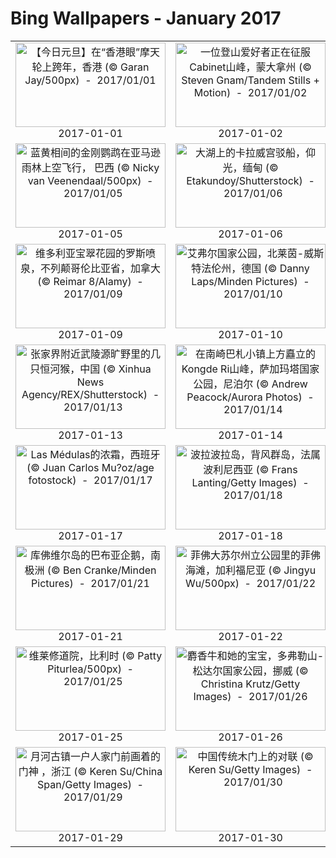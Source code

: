 # Bing Wallpapers - January 2017

| | | | |
|:-------------------------:|:-------------------------:|:-------------------------:|:-------------------------:|
| <a href="https://bing.ee123.net/img/cn/fhd/2017/01/01.jpg" target="_blank"><img src="https://bing.ee123.net/img/cn/fhd/2017/01/01.jpg" width="240" height="135" alt="【今日元旦】在“香港眼”摩天轮上跨年，香港 (© Garan Jay/500px)  -  2017/01/01" title="【今日元旦】在“香港眼”摩天轮上跨年，香港 (© Garan Jay/500px)  -  2017/01/01"></a><br>2017-01-01<br> | <a href="https://bing.ee123.net/img/cn/fhd/2017/01/02.jpg" target="_blank"><img src="https://bing.ee123.net/img/cn/fhd/2017/01/02.jpg" width="240" height="135" alt="一位登山爱好者正在征服Cabinet山峰，蒙大拿州 (© Steven Gnam/Tandem Stills + Motion)  -  2017/01/02" title="一位登山爱好者正在征服Cabinet山峰，蒙大拿州 (© Steven Gnam/Tandem Stills + Motion)  -  2017/01/02"></a><br>2017-01-02<br> | <a href="https://bing.ee123.net/img/cn/fhd/2017/01/03.jpg" target="_blank"><img src="https://bing.ee123.net/img/cn/fhd/2017/01/03.jpg" width="240" height="135" alt="图卢姆附近的Aktun Ha 水井的水底视角，金塔纳罗奥，墨西哥 (© Christian Vizl/Tandem Stills + Motion)  -  2017/01/03" title="图卢姆附近的Aktun Ha 水井的水底视角，金塔纳罗奥，墨西哥 (© Christian Vizl/Tandem Stills + Motion)  -  2017/01/03"></a><br>2017-01-03<br> | <a href="https://bing.ee123.net/img/cn/fhd/2017/01/04.jpg" target="_blank"><img src="https://bing.ee123.net/img/cn/fhd/2017/01/04.jpg" width="240" height="135" alt="皇后镇附近的瓦卡蒂普湖，新西兰 (© Raimondo Restelli/500px)  -  2017/01/04" title="皇后镇附近的瓦卡蒂普湖，新西兰 (© Raimondo Restelli/500px)  -  2017/01/04"></a><br>2017-01-04<br> |
| <a href="https://bing.ee123.net/img/cn/fhd/2017/01/05.jpg" target="_blank"><img src="https://bing.ee123.net/img/cn/fhd/2017/01/05.jpg" width="240" height="135" alt="蓝黄相间的金刚鹦鹉在亚马逊雨林上空飞行， 巴西 (© Nicky van Veenendaal/500px)  -  2017/01/05" title="蓝黄相间的金刚鹦鹉在亚马逊雨林上空飞行， 巴西 (© Nicky van Veenendaal/500px)  -  2017/01/05"></a><br>2017-01-05<br> | <a href="https://bing.ee123.net/img/cn/fhd/2017/01/06.jpg" target="_blank"><img src="https://bing.ee123.net/img/cn/fhd/2017/01/06.jpg" width="240" height="135" alt="大湖上的卡拉威宫驳船，仰光，缅甸 (© Etakundoy/Shutterstock)  -  2017/01/06" title="大湖上的卡拉威宫驳船，仰光，缅甸 (© Etakundoy/Shutterstock)  -  2017/01/06"></a><br>2017-01-06<br> | <a href="https://bing.ee123.net/img/cn/fhd/2017/01/07.jpg" target="_blank"><img src="https://bing.ee123.net/img/cn/fhd/2017/01/07.jpg" width="240" height="135" alt="Marymoor国家公园的一匹土狼，雷德蒙德，华盛顿州 (© Joseph Calev)  -  2017/01/07" title="Marymoor国家公园的一匹土狼，雷德蒙德，华盛顿州 (© Joseph Calev)  -  2017/01/07"></a><br>2017-01-07<br> | <a href="https://bing.ee123.net/img/cn/fhd/2017/01/08.jpg" target="_blank"><img src="https://bing.ee123.net/img/cn/fhd/2017/01/08.jpg" width="240" height="135" alt="特拉凯的特拉凯城堡，立陶宛 (© Conor MacNeill/Tandem Stills + Motion)  -  2017/01/08" title="特拉凯的特拉凯城堡，立陶宛 (© Conor MacNeill/Tandem Stills + Motion)  -  2017/01/08"></a><br>2017-01-08<br> |
| <a href="https://bing.ee123.net/img/cn/fhd/2017/01/09.jpg" target="_blank"><img src="https://bing.ee123.net/img/cn/fhd/2017/01/09.jpg" width="240" height="135" alt="维多利亚宝翠花园的罗斯喷泉，不列颠哥伦比亚省，加拿大 (© Reimar 8/Alamy)  -  2017/01/09" title="维多利亚宝翠花园的罗斯喷泉，不列颠哥伦比亚省，加拿大 (© Reimar 8/Alamy)  -  2017/01/09"></a><br>2017-01-09<br> | <a href="https://bing.ee123.net/img/cn/fhd/2017/01/10.jpg" target="_blank"><img src="https://bing.ee123.net/img/cn/fhd/2017/01/10.jpg" width="240" height="135" alt="艾弗尔国家公园，北莱茵-威斯特法伦州，德国 (© Danny Laps/Minden Pictures)  -  2017/01/10" title="艾弗尔国家公园，北莱茵-威斯特法伦州，德国 (© Danny Laps/Minden Pictures)  -  2017/01/10"></a><br>2017-01-10<br> | <a href="https://bing.ee123.net/img/cn/fhd/2017/01/11.jpg" target="_blank"><img src="https://bing.ee123.net/img/cn/fhd/2017/01/11.jpg" width="240" height="135" alt="埃及南部的灌溉系统 (© NASA Images)  -  2017/01/11" title="埃及南部的灌溉系统 (© NASA Images)  -  2017/01/11"></a><br>2017-01-11<br> | <a href="https://bing.ee123.net/img/cn/fhd/2017/01/12.jpg" target="_blank"><img src="https://bing.ee123.net/img/cn/fhd/2017/01/12.jpg" width="240" height="135" alt="Valadier寺庙，真加市，意大利 (© Westend61/Getty Images)  -  2017/01/12" title="Valadier寺庙，真加市，意大利 (© Westend61/Getty Images)  -  2017/01/12"></a><br>2017-01-12<br> |
| <a href="https://bing.ee123.net/img/cn/fhd/2017/01/13.jpg" target="_blank"><img src="https://bing.ee123.net/img/cn/fhd/2017/01/13.jpg" width="240" height="135" alt="张家界附近武陵源旷野里的几只恒河猴，中国 (© Xinhua News Agency/REX/Shutterstock)  -  2017/01/13" title="张家界附近武陵源旷野里的几只恒河猴，中国 (© Xinhua News Agency/REX/Shutterstock)  -  2017/01/13"></a><br>2017-01-13<br> | <a href="https://bing.ee123.net/img/cn/fhd/2017/01/14.jpg" target="_blank"><img src="https://bing.ee123.net/img/cn/fhd/2017/01/14.jpg" width="240" height="135" alt="在南崎巴札小镇上方矗立的Kongde Ri山峰，萨加玛塔国家公园，尼泊尔 (© Andrew Peacock/Aurora Photos)  -  2017/01/14" title="在南崎巴札小镇上方矗立的Kongde Ri山峰，萨加玛塔国家公园，尼泊尔 (© Andrew Peacock/Aurora Photos)  -  2017/01/14"></a><br>2017-01-14<br> | <a href="https://bing.ee123.net/img/cn/fhd/2017/01/15.jpg" target="_blank"><img src="https://bing.ee123.net/img/cn/fhd/2017/01/15.jpg" width="240" height="135" alt="大英博物馆大中庭，英国伦敦 (© Aardvark/Alamy)  -  2017/01/15" title="大英博物馆大中庭，英国伦敦 (© Aardvark/Alamy)  -  2017/01/15"></a><br>2017-01-15<br> | <a href="https://bing.ee123.net/img/cn/fhd/2017/01/16.jpg" target="_blank"><img src="https://bing.ee123.net/img/cn/fhd/2017/01/16.jpg" width="240" height="135" alt="在冰冻后的瀑布平台上的居住体验，尼亚加拉大瀑布，加拿大安大略省 (© Larissa Sakhnenko/500px)  -  2017/01/16" title="在冰冻后的瀑布平台上的居住体验，尼亚加拉大瀑布，加拿大安大略省 (© Larissa Sakhnenko/500px)  -  2017/01/16"></a><br>2017-01-16<br> |
| <a href="https://bing.ee123.net/img/cn/fhd/2017/01/17.jpg" target="_blank"><img src="https://bing.ee123.net/img/cn/fhd/2017/01/17.jpg" width="240" height="135" alt="Las Médulas的浓霜，西班牙  (© Juan Carlos Mu?oz/age fotostock)  -  2017/01/17" title="Las Médulas的浓霜，西班牙  (© Juan Carlos Mu?oz/age fotostock)  -  2017/01/17"></a><br>2017-01-17<br> | <a href="https://bing.ee123.net/img/cn/fhd/2017/01/18.jpg" target="_blank"><img src="https://bing.ee123.net/img/cn/fhd/2017/01/18.jpg" width="240" height="135" alt="波拉波拉岛，背风群岛，法属波利尼西亚 (© Frans Lanting/Getty Images)  -  2017/01/18" title="波拉波拉岛，背风群岛，法属波利尼西亚 (© Frans Lanting/Getty Images)  -  2017/01/18"></a><br>2017-01-18<br> | <a href="https://bing.ee123.net/img/cn/fhd/2017/01/19.jpg" target="_blank"><img src="https://bing.ee123.net/img/cn/fhd/2017/01/19.jpg" width="240" height="135" alt="猛犸热泉的密涅瓦梯田，黄石国家公园，怀俄明州 (© Tim Fitzharris/Minden Pictures)  -  2017/01/19" title="猛犸热泉的密涅瓦梯田，黄石国家公园，怀俄明州 (© Tim Fitzharris/Minden Pictures)  -  2017/01/19"></a><br>2017-01-19<br> | <a href="https://bing.ee123.net/img/cn/fhd/2017/01/20.jpg" target="_blank"><img src="https://bing.ee123.net/img/cn/fhd/2017/01/20.jpg" width="240" height="135" alt="【今日大寒】哈尔滨国际冰雪节盛开的烟花，黑龙江哈尔滨 (© Aly Song/REUTERS)  -  2017/01/20" title="【今日大寒】哈尔滨国际冰雪节盛开的烟花，黑龙江哈尔滨 (© Aly Song/REUTERS)  -  2017/01/20"></a><br>2017-01-20<br> |
| <a href="https://bing.ee123.net/img/cn/fhd/2017/01/21.jpg" target="_blank"><img src="https://bing.ee123.net/img/cn/fhd/2017/01/21.jpg" width="240" height="135" alt="库佛维尔岛的巴布亚企鹅，南极洲 (© Ben Cranke/Minden Pictures)  -  2017/01/21" title="库佛维尔岛的巴布亚企鹅，南极洲 (© Ben Cranke/Minden Pictures)  -  2017/01/21"></a><br>2017-01-21<br> | <a href="https://bing.ee123.net/img/cn/fhd/2017/01/22.jpg" target="_blank"><img src="https://bing.ee123.net/img/cn/fhd/2017/01/22.jpg" width="240" height="135" alt="菲佛大苏尔州立公园里的菲佛海滩，加利福尼亚 (© Jingyu Wu/500px)  -  2017/01/22" title="菲佛大苏尔州立公园里的菲佛海滩，加利福尼亚 (© Jingyu Wu/500px)  -  2017/01/22"></a><br>2017-01-22<br> | <a href="https://bing.ee123.net/img/cn/fhd/2017/01/23.jpg" target="_blank"><img src="https://bing.ee123.net/img/cn/fhd/2017/01/23.jpg" width="240" height="135" alt="从萨雷布山视角眺望勃朗峰，法国 (© Niggli/Nimia)  -  2017/01/23" title="从萨雷布山视角眺望勃朗峰，法国 (© Niggli/Nimia)  -  2017/01/23"></a><br>2017-01-23<br> | <a href="https://bing.ee123.net/img/cn/fhd/2017/01/24.jpg" target="_blank"><img src="https://bing.ee123.net/img/cn/fhd/2017/01/24.jpg" width="240" height="135" alt="被萤火虫照亮的小树林，日本四国岛 (© Hiroya Minakuchi/Minden Pictures)  -  2017/01/24" title="被萤火虫照亮的小树林，日本四国岛 (© Hiroya Minakuchi/Minden Pictures)  -  2017/01/24"></a><br>2017-01-24<br> |
| <a href="https://bing.ee123.net/img/cn/fhd/2017/01/25.jpg" target="_blank"><img src="https://bing.ee123.net/img/cn/fhd/2017/01/25.jpg" width="240" height="135" alt="维莱修道院，比利时 (© Patty Piturlea/500px)  -  2017/01/25" title="维莱修道院，比利时 (© Patty Piturlea/500px)  -  2017/01/25"></a><br>2017-01-25<br> | <a href="https://bing.ee123.net/img/cn/fhd/2017/01/26.jpg" target="_blank"><img src="https://bing.ee123.net/img/cn/fhd/2017/01/26.jpg" width="240" height="135" alt="麝香牛和她的宝宝，多弗勒山-松达尔国家公园，挪威 (© Christina Krutz/Getty Images)  -  2017/01/26" title="麝香牛和她的宝宝，多弗勒山-松达尔国家公园，挪威 (© Christina Krutz/Getty Images)  -  2017/01/26"></a><br>2017-01-26<br> | <a href="https://bing.ee123.net/img/cn/fhd/2017/01/27.jpg" target="_blank"><img src="https://bing.ee123.net/img/cn/fhd/2017/01/27.jpg" width="240" height="135" alt="红筷子和蒸笼，中国 (© Dudley Wood/Alamy Stock Photo)  -  2017/01/27" title="红筷子和蒸笼，中国 (© Dudley Wood/Alamy Stock Photo)  -  2017/01/27"></a><br>2017-01-27<br> | <a href="https://bing.ee123.net/img/cn/fhd/2017/01/28.jpg" target="_blank"><img src="https://bing.ee123.net/img/cn/fhd/2017/01/28.jpg" width="240" height="135" alt="一只雄性红腹锦鸡 (© Darlyne A. Murawski/Getty Images)  -  2017/01/28" title="一只雄性红腹锦鸡 (© Darlyne A. Murawski/Getty Images)  -  2017/01/28"></a><br>2017-01-28<br> |
| <a href="https://bing.ee123.net/img/cn/fhd/2017/01/29.jpg" target="_blank"><img src="https://bing.ee123.net/img/cn/fhd/2017/01/29.jpg" width="240" height="135" alt="月河古镇一户人家门前画着的门神 ，浙江 (© Keren Su/China Span/Getty Images)  -  2017/01/29" title="月河古镇一户人家门前画着的门神 ，浙江 (© Keren Su/China Span/Getty Images)  -  2017/01/29"></a><br>2017-01-29<br> | <a href="https://bing.ee123.net/img/cn/fhd/2017/01/30.jpg" target="_blank"><img src="https://bing.ee123.net/img/cn/fhd/2017/01/30.jpg" width="240" height="135" alt="中国传统木门上的对联 (© Keren Su/Getty Images)  -  2017/01/30" title="中国传统木门上的对联 (© Keren Su/Getty Images)  -  2017/01/30"></a><br>2017-01-30<br> | <a href="https://bing.ee123.net/img/cn/fhd/2017/01/31.jpg" target="_blank"><img src="https://bing.ee123.net/img/cn/fhd/2017/01/31.jpg" width="240" height="135" alt="火焰大厦和它的轮廓线，阿塞拜疆巴库 (© railelectropower/Getty Images)  -  2017/01/31" title="火焰大厦和它的轮廓线，阿塞拜疆巴库 (© railelectropower/Getty Images)  -  2017/01/31"></a><br>2017-01-31<br> |  |
